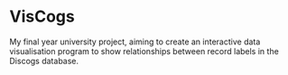 # VisCogs
 My final year university project, aiming to create an interactive data visualisation program to show relationships between record labels in the Discogs database.
